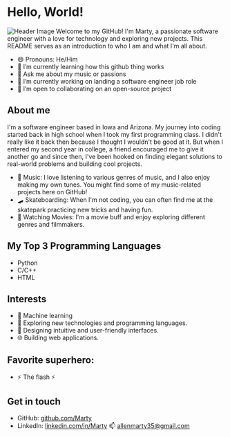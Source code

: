 # Hello, World!

![Header Image](header-image.png)
Welcome to my GitHub! I'm  Marty, a passionate software engineer with a love for technology and exploring new projects. This README serves as an introduction to who I am and what I'm all about.
* 😄 Pronouns: He/Him
* 🌱 I’m currently learning how this github thing works
* 💬 Ask me about my music or passions
* 🔭 I’m currently working on landing a software engineer job role
* 👯 I’m open to collaborating on an open-source project

## About me
I'm a software engineer based in Iowa and Arizona. My journey into coding started back in high school when I took my first programming class. I didn't really like it back then because I thought I wouldn't be good at it. But when I entered my second year in college, a friend encouraged me to give it another go and since then, I've been hooked on finding elegant solutions to real-world problems and building cool projects.

- 🎵 Music: I love listening to various genres of music, and I also enjoy making my own tunes. You might find some of my music-related projects here on GitHub!
- 🛹 Skateboarding: When I'm not coding, you can often find me at the skatepark practicing new tricks and having fun.
- 🎥 Watching Movies: I'm a movie buff and enjoy exploring different genres and filmmakers.
  
## My Top 3 Programming Languages
- Python
- C/C++
- HTML
  
## Interests
- 🤖 Machine learning
- 🚀 Exploring new technologies and programming languages.
- 🎨 Designing intuitive and user-friendly interfaces.
- 🌐 Building web applications.
  
## Favorite superhero:
* ⚡ The flash ⚡ 

## Get in touch
- GitHub: [github.com/Marty](https://github.com/MartyMcFly012)
- LinkedIn: [linkedin.com/in/Marty](https://www.linkedin.com/in/marty-allen)
📫 allenmarty35@gmail.com
